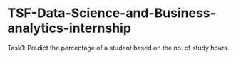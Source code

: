 # TSF-Data-Science-and-Business-analytics-internship
Task1: Predict the percentage of a student based on the no. of study hours.
